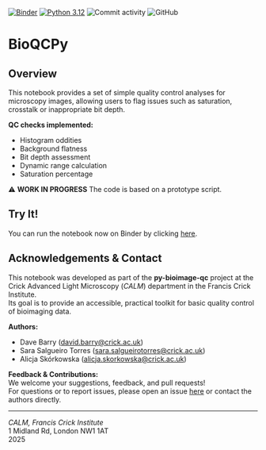 [![Binder](https://mybinder.org/badge_logo.svg)](https://mybinder.org/v2/gh/FrancisCrickInstitute/py-bioimage-qc/main?urlpath=%2Fdoc%2Ftree%2Fimage_qc_prototype_notebook.ipynb) [![Python 3.12](https://img.shields.io/badge/python-3.12-blue.svg)](https://www.python.org/downloads/release/python-3120/) ![Commit activity](https://img.shields.io/github/commit-activity/y/FrancisCrickInstitute/py-bioimage-qc?style=plastic) ![GitHub](https://img.shields.io/github/license/FrancisCrickInstitute/py-bioimage-qc?color=green&style=plastic)

# BioQCPy

## Overview

This notebook provides a set of simple quality control analyses for microscopy images, allowing users to flag issues such as saturation, crosstalk or inappropriate bit depth.

**QC checks implemented:**
- Histogram oddities
- Background flatness
- Bit depth assessment
- Dynamic range calculation
- Saturation percentage

⚠️ **WORK IN PROGRESS** The code is based on a prototype script.

## Try It!

You can run the notebook now on Binder by clicking [here](https://mybinder.org/v2/gh/FrancisCrickInstitute/py-bioimage-qc/main?urlpath=%2Fdoc%2Ftree%2Fimage_qc_prototype_notebook.ipynb).

## Acknowledgements & Contact

This notebook was developed as part of the **py-bioimage-qc** project at the Crick Advanced Light Microscopy (_CALM_) department in the Francis Crick Institute.  
Its goal is to provide an accessible, practical toolkit for basic quality control of bioimaging data.

**Authors:**  
- Dave Barry (david.barry@crick.ac.uk) 
- Sara Salgueiro Torres (sara.salgueirotorres@crick.ac.uk)
- Alicja Skórkowska (alicja.skorkowska@crick.ac.uk)  

**Feedback & Contributions:**  
We welcome your suggestions, feedback, and pull requests!  
For questions or to report issues, please open an issue [here](https://github.com/FrancisCrickInstitute/py-bioimage-qc/issues) or contact the authors directly.

---
*CALM, Francis Crick Institute <br>*
1 Midland Rd, London NW1 1AT <br>
2025
